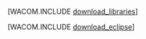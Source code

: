<properties urlDisplayName="Download for Windows" pageTitle="Download the Azure SDK for Java (Windows)" metaKeywords="Azure SDK Java, Azure Java Maven, Azure Maven, Azure plugin for Eclipse, Azure Eclipse Java" description="Download the Azure SDK for Java. Code provided for Maven. Install steps provided for Azure Plugin for Eclipse with Java." metaCanonical="" disqusComments="1" umbracoNaviHide="1" services="" documentationCenter="Java" title="Download the Azure SDK for Java" authors="robmcm" solutions="" manager="wpickett" editor="mollybos" scriptId="" videoId="" />

<tags ms.service="multiple" ms.workload="na" ms.tgt_pltfrm="na" ms.devlang="Java" ms.topic="article" ms.date="01/01/1900" ms.author="robmcm" />


[WACOM.INCLUDE [download_libraries](../includes/download_libraries.md)]


[WACOM.INCLUDE [download_eclipse](../includes/download_eclipse.md)]
